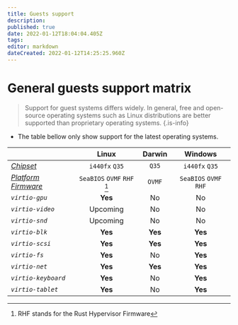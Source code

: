```yaml
---
title: Guests support
description: 
published: true
date: 2022-01-12T18:04:04.405Z
tags: 
editor: markdown
dateCreated: 2022-01-12T14:25:25.960Z
---
```


# General guests support matrix

> Support for guest systems differs widely. In general, free and open-source operating systems such as Linux distributions are better supported than proprietary operating systems.
{.is-info}

* The table bellow only show support for the latest operating systems.

| | Linux | Darwin | Windows |
| :- | :-: | :-: | :-: |
| *[Chipset](/virt/chipset)* | `i440fx` `Q35` | `Q35` | `i440fx` `Q35` |
| *[Platform Firmware](/virt/firmware)* | `SeaBIOS` `OVMF` `RHF` [^1] | `OVMF` | `SeaBIOS` `OVMF` `RHF` |
| *`virtio-gpu`* | **Yes** | No | No |
| *`virtio-video`* | Upcoming | No | No |
| *`virtio-snd`* | Upcoming | No | No |
| *`virtio-blk`* | **Yes** | **Yes** | **Yes** |
| *`virtio-scsi`* | **Yes** | **Yes** | **Yes** |
| *`virtio-fs`* | **Yes** | No | **Yes** |
| *`virtio-net`* | **Yes** |  **Yes** | **Yes** |
| *`virtio-keyboard`* | **Yes** | No | **Yes** |
| *`virtio-tablet`* | **Yes** | No | **Yes** |

[^1]: RHF stands for the Rust Hypervisor Firmware
